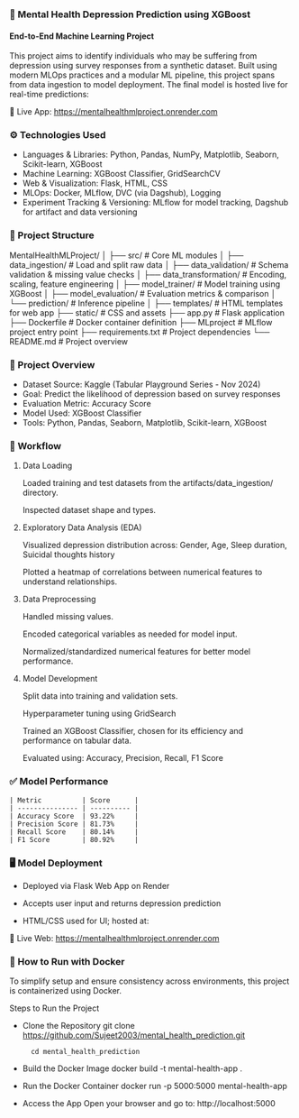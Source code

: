 ### 🧠 Mental Health Depression Prediction using XGBoost
#### End-to-End Machine Learning Project

This project aims to identify individuals who may be suffering from depression using survey responses from a synthetic dataset. Built using modern MLOps practices and a modular ML pipeline, this project spans from data ingestion to model deployment. The final model is hosted live for real-time predictions:

🔗 Live App: https://mentalhealthmlproject.onrender.com

### ⚙️ Technologies Used
- Languages & Libraries: Python, Pandas, NumPy, Matplotlib, Seaborn, Scikit-learn, XGBoost
- Machine Learning: XGBoost Classifier, GridSearchCV
- Web & Visualization: Flask, HTML, CSS
- MLOps: Docker, MLflow, DVC (via Dagshub), Logging
- Experiment Tracking & Versioning: MLflow for model tracking, Dagshub for artifact and data versioning


### 📁 Project Structure
MentalHealthMLProject/
│
├── src/                            # Core ML modules
│   ├── data_ingestion/             # Load and split raw data
│   ├── data_validation/            # Schema validation & missing value checks
│   ├── data_transformation/        # Encoding, scaling, feature engineering
│   ├── model_trainer/              # Model training using XGBoost
│   ├── model_evaluation/           # Evaluation metrics & comparison
│   └── prediction/                 # Inference pipeline
│
├── templates/                      # HTML templates for web app
├── static/                         # CSS and assets
├── app.py                          # Flask application
├── Dockerfile                      # Docker container definition
├── MLproject                       # MLflow project entry point
├── requirements.txt                # Project dependencies
└── README.md                       # Project overview


### 📌 Project Overview
- Dataset Source: Kaggle (Tabular Playground Series - Nov 2024)
- Goal: Predict the likelihood of depression based on survey responses
- Evaluation Metric: Accuracy Score
- Model Used: XGBoost Classifier
- Tools: Python, Pandas, Seaborn, Matplotlib, Scikit-learn, XGBoost


### 🔬 Workflow
1. Data Loading

    Loaded training and test datasets from the artifacts/data_ingestion/ directory.

    Inspected dataset shape and types.

2. Exploratory Data Analysis (EDA)

    Visualized depression distribution across: Gender, Age, Sleep duration, Suicidal thoughts history

    Plotted a heatmap of correlations between numerical features to understand relationships.

3. Data Preprocessing

    Handled missing values.

    Encoded categorical variables as needed for model input.

    Normalized/standardized numerical features for better model performance.

4. Model Development

    Split data into training and validation sets.

    Hyperparameter tuning using GridSearch

    Trained an XGBoost Classifier, chosen for its efficiency and performance on tabular data.

    Evaluated using: Accuracy, Precision, Recall, F1 Score


### ✅ Model Performance
    | Metric          | Score      |
    | --------------- | ---------- |
    | Accuracy Score  | 93.22%     |
    | Precision Score | 81.73%     |
    | Recall Score    | 80.14%     |
    | F1 Score        | 80.92%     |

### 🖥️ Model Deployment

- Deployed via Flask Web App on Render

- Accepts user input and returns depression prediction

- HTML/CSS used for UI; hosted at:

🔗 Live Web: https://mentalhealthmlproject.onrender.com

### 🐳 How to Run with Docker
To simplify setup and ensure consistency across environments, this project is containerized using Docker.

Steps to Run the Project
- Clone the Repository
        git clone https://github.com/Sujeet2003/mental_health_prediction.git
  
        cd mental_health_prediction
- Build the Docker Image
        docker build -t mental-health-app .
- Run the Docker Container
        docker run -p 5000:5000 mental-health-app
- Access the App
        Open your browser and go to: http://localhost:5000



